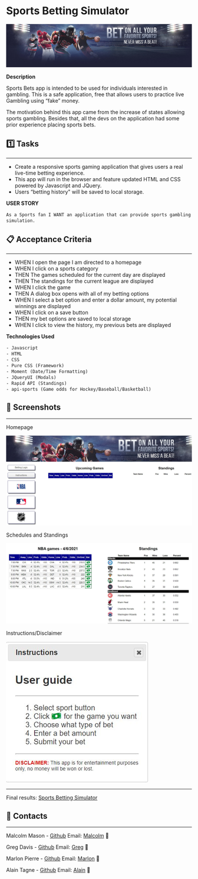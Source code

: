 # Sports Betting Simulator

![homepage](assets/images/sports-header.jpg)

**Description**

 Sports Bets app is intended to be used for individuals interested in gambling. This is a safe application, free that allows users to practice live Gambling using “fake” money.

 The motivation behind this app came from the increase of states allowing sports gambling. Besides that, all the devs on the application had some prior experience placing sports bets.

## 1️⃣ Tasks

---

- Create a responsive sports gaming application that gives users a real live-time betting experience.
- This app will run in the browser and feature updated HTML and CSS powered by Javascript and JQuery.
- Users “betting history" will be saved to local storage.

**USER STORY**

```
As a Sports fan I WANT an application that can provide sports gambling simulation.
```

## 📋 Acceptance Criteria

---

- WHEN I open the page I am directed to a homepage
- WHEN I click on a sports category
- THEN The games scheduled for the current day are displayed
- THEN The standings for the current league are displayed
- WHEN I click the game
- THEN A dialog box opens with all of my betting options
- WHEN I select a bet option and enter a dollar amount, my potential winnings are displayed
- WHEN I click on a save button
- THEN my bet options are saved to local storage
- WHEN I click to view the history, my previous bets are displayed


**Technologies Used**
```
- Javascript
- HTML
- CSS
- Pure CSS (Framework)
- Moment (Date/Time Formatting)
- JQueryUI (Modals)
- Rapid API (Standings)
- api-sports (Game odds for Hockey/Baseball/Basketball)

```

## 📸 Screenshots

---

Homepage

![homepage](assets/images/homepage.jpg)

Schedules and Standings

![schedule](assets/images/schedule.jpg)

Instructions/Disclaimer

![instructions](assets/images/instructions.jpg)

---

Final results: [Sports Betting Simulator](https://greggd1991.github.io/SportsBets/)

## 📱 Contacts

---

Malcolm Mason - [Github](https://github.com/malmason) Email: [Malcolm](mailto:malmason66@gmail.com) 📧

Greg Davis - [Github](https://github.com/g) Email: [Greg](mailto:greggd1991@gmail.com) 📧

Marlon Pierre - [Github](https://github.com/mpierre24) Email: [Marlon](mailto:pierremlox@gmail.com) 📧

Alain Tagne - [Github](https://github.com/AlCharl88) Email: [Alain](mailto:alctagne@gmail.com) 📧

